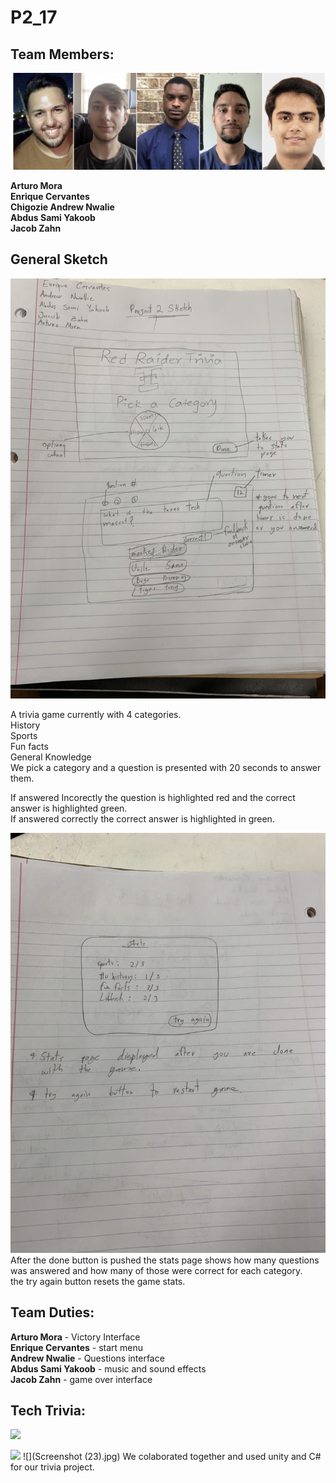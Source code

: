 # P2_17
## Team Members:

![](Group.JPG)

**Arturo Mora\
Enrique Cervantes\
Chigozie Andrew Nwalie\
Abdus Sami Yakoob\
Jacob Zahn**



## General Sketch

![](IMG3812690036288305170.jpg)

A trivia game currently with 4 categories.\
History \
Sports \
Fun facts \
General Knowledge \
We pick a category and a question is presented with 20 seconds to answer them.

If answered Incorectly the question is highlighted red and the correct answer is highlighted green. \
If answered correctly the correct answer is highlighted in green.

![](IMG7549796776958012386.jpg)
After the done button is pushed the stats page shows how many questions was answered and how many of those were correct for each category. \
the try again button resets the game stats.


## Team Duties:

**Arturo Mora** - Victory Interface \
**Enrique Cervantes** - start menu \
**Andrew Nwalie** - Questions interface \
**Abdus Sami Yakoob** - music and sound effects \
**Jacob Zahn** - game over interface


## Tech Trivia:

![](https://im2.ezgif.com/tmp/ezgif-2-02939b701d05.gif)

![](Screenshot(22).jpg)
![](Screenshot (23).jpg)
We colaborated together and used unity and C# for our trivia project.

 

